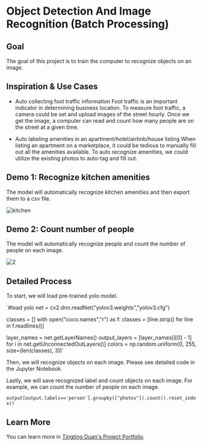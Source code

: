# Object Detection And Image Recognition (Batch Processing)

## Goal
The goal of this project is to train the computer to recognize objects on an image. 

## Inspiration & Use Cases

- Auto collecting foot traffic information
Foot traffic is an important indicator in determining business location. To measure foot traffic, a camera could be set and upload images of the street hourly. Once we get the image, a computer can read and count how many people are on the street at a given time. 

- Auto labeling amenities in an apartment/hotel/airbnb/house listing
When listing an apartment on a marketplace, it could be tedious to manually fill out all the amenities available. To auto recognize amenities, we could utilize the existing photos to auto-tag and fill out. 

## Demo 1: Recognize kitchen amenities

The model will automatically recognize kitchen amenities and then export them to a csv file.

![kitchen](https://user-images.githubusercontent.com/44503223/123950427-48bbe900-d969-11eb-8e60-8918c7db7e04.gif)

## Demo 2: Count number of people

The model will automatically recognize people and count the number of people on each image. 

![2](https://user-images.githubusercontent.com/44503223/123952420-98031900-d96b-11eb-8a33-28689afb858d.gif)


## Detailed Process

To start, we will load pre-trained yolo model. 

`#load yolo
net = cv2.dnn.readNet("yolov3.weights","yolov3.cfg")

classes = []
with open("coco.names","r") as f:
    classes = [line.strip() for line in f.readlines()]

layer_names = net.getLayerNames()
output_layers = [layer_names[i[0] - 1] for i in net.getUnconnectedOutLayers()]
colors = np.random.uniform(0, 255, size=(len(classes), 3))`

Then, we will recognize objects on each image. Please see detailed code in the Jupyter Notebook.

Lastly, we will save recognized label and count objects on each image. For example, we can count the number of people on each image.

`output[output.labels=='person'].groupby(["photos"]).count().reset_index()`

## Learn More

You can learn more in [Tingting Duan's Project Portfolio](https://tingting0618.github.io).

